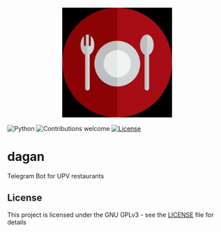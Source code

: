 <p align="center"><img width=50% src="https://github.com/asaezper/dagan/blob/master/dagan/resources/logo.jpg"></p>

![Python](https://img.shields.io/badge/python-v3.5+-blue.svg)
![Contributions welcome](https://img.shields.io/badge/contributions-welcome-orange.svg)
[![License](https://img.shields.io/badge/license-GNU%20%20GPL%20v3.0-orange.svg)](https://www.gnu.org/licenses/gpl-3.0.en.html)

# dagan
Telegram Bot for UPV restaurants

## License
This project is licensed under the GNU GPLv3 - see the [LICENSE](LICENSE.) file for details

